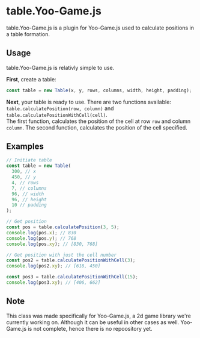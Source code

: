 # table.Yoo-Game.js
table.Yoo-Game.js is a plugin for Yoo-Game.js used to calculate positions in a table formation.

## Usage
table.Yoo-Game.js is relativly simple to use.

**First**, create a table:
```javascript
const table = new Table(x, y, rows, columns, width, height, padding);
```

**Next**, your table is ready to use. There are two functions available: `table.calculatePosition(row, column)` and `table.calculatePositionWithCell(cell)`.  
The first function, calculates the position of the cell at row `row` and column `column`. The second function, calculates the position of the cell specified.

## Examples
```javascript
// Initiate table
const table = new Table(
  300, // x
  450, // y
  4, // rows
  7, // columns
  96, // width
  96, // height
  10 // padding
);

// Get position
const pos = table.calculatePosition(3, 5);
console.log(pos.x); // 830
console.log(pos.y); // 768
console.log(pos.xy); // [830, 768]

// Get position with just the cell number
const pos2 = table.calculatePositionWithCell(3);
console.log(pos2.xy); // [618, 450]

const pos3 = table.calculatePositionWithCell(15);
console.log(pos3.xy); // [406, 662]
```

## Note
This class was made specifically for Yoo-Game.js, a 2d game library we're currently working on. Although it can be useful in other cases as well. Yoo-Game.js is not complete, hence there is no repoository yet.
